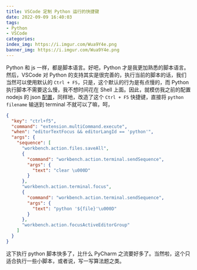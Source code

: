 ```yaml
---
title: VSCode 定制 Python 运行的快捷键
date: 2022-09-09 16:40:03
tags:
- Python
- VSCode
categories:
index_img: https://i.imgur.com/Wua9Y4e.png
banner_img: https://i.imgur.com/Wua9Y4e.png
---
```


Python 和 js 一样，都是脚本语言。好吧，Python 才是我更加熟悉的脚本语言。然后，VSCode 对 Python 的支持其实是很完善的，执行当前的脚本的话，我们当然可以使用默认的 `Ctrl + F5`，只是，这个默认的行为是有点慢的，而 Python 执行脚本不需要这么慢，我不想时间花在 Shell 上面。因此，就模仿我之前的配置 nodejs 的 json [配置](https://fanlumaster.github.io/2022/08/24/VSCode-%E5%AE%9A%E5%88%B6-nodejs-%E8%BF%90%E8%A1%8C%E5%BF%AB%E6%8D%B7%E9%94%AE/)，同样地，改造了这个 `Ctrl + F5` 快捷键，直接将 `python filename` 输送到 terminal 不就可以了嘛，呵，

```json
{
  "key": "ctrl+f5",
  "command": "extension.multiCommand.execute",
  "when": "editorTextFocus && editorLangId == 'python'",
  "args": {
    "sequence": [
      "workbench.action.files.saveAll",
      {
        "command": "workbench.action.terminal.sendSequence",
        "args": {
          "text": "clear \u000D"
        }
      },
      "workbench.action.terminal.focus",
      {
        "command": "workbench.action.terminal.sendSequence",
        "args": {
          "text": "python '${file}'\u000D"
        }
      },
      "workbench.action.focusActiveEditorGroup"
    ]
  }
}
```

这下执行 python 脚本快多了，比什么 PyCharm 之流要好多了。当然啦，这个只适合执行一些小脚本，或者说，写一写算法题之类。
